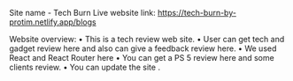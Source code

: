 Site name - Tech Burn
Live website link: https://tech-burn-by-protim.netlify.app/blogs

Website overview:
• This is a tech review web site.
• User can get tech and gadget review here and also can give a feedback review here.
• We used React and React Router here
• You can get a PS 5 review here and some clients review.
• You can update the site .